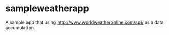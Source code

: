 # sampleweatherapp
A sample app that using http://www.worldweatheronline.com/api/ as a data accumulation.
